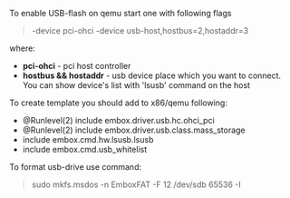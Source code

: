 To enable USB-flash on qemu start one with following flags
> -device pci-ohci -device usb-host,hostbus=2,hostaddr=3

where:
* **pci-ohci** - pci host controller
* **hostbus && hostaddr** - usb device place which you want to connect. You can show device's list with 'lsusb' command on the host

To create template you should add to x86/qemu following:
*  @Runlevel(2) include embox.driver.usb.hc.ohci_pci
*  @Runlevel(2) include embox.driver.usb.class.mass_storage
*  include embox.cmd.hw.lsusb.lsusb
*  include embox.cmd.usb_whitelist

To format usb-drive use command:
> sudo mkfs.msdos -n EmboxFAT -F 12 /dev/sdb 65536 -I